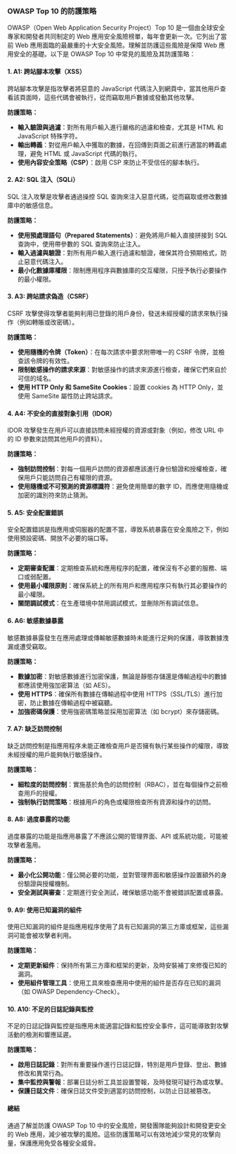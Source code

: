 ### **OWASP Top 10 的防護策略**

OWASP（Open Web Application Security Project）Top 10 是一個由全球安全專家和開發者共同制定的 Web 應用安全風險榜單，每年會更新一次。它列出了當前 Web 應用面臨的最嚴重的十大安全風險。理解並防護這些風險是保障 Web 應用安全的基礎。以下是 OWASP Top 10 中常見的風險及其防護策略：

#### **1. A1: 跨站腳本攻擊（XSS）**
跨站腳本攻擊是指攻擊者將惡意的 JavaScript 代碼注入到網頁中，當其他用戶查看該頁面時，這些代碼會被執行，從而竊取用戶數據或發動其他攻擊。

**防護策略：**
- **輸入驗證與過濾**：對所有用戶輸入進行嚴格的過濾和檢查，尤其是 HTML 和 JavaScript 特殊字符。
- **輸出轉義**：對從用戶輸入中獲取的數據，在回傳到頁面之前進行適當的轉義處理，避免 HTML 或 JavaScript 代碼的執行。
- **使用內容安全策略（CSP）**：啟用 CSP 來防止不受信任的腳本執行。

#### **2. A2: SQL 注入（SQLi）**
SQL 注入攻擊是攻擊者通過操控 SQL 查詢來注入惡意代碼，從而竊取或修改數據庫中的敏感信息。

**防護策略：**
- **使用預處理語句（Prepared Statements）**：避免將用戶輸入直接拼接到 SQL 查詢中，使用帶參數的 SQL 查詢來防止注入。
- **輸入過濾與驗證**：對所有用戶輸入進行過濾和驗證，確保其符合預期格式，防止惡意代碼注入。
- **最小化數據庫權限**：限制應用程序與數據庫的交互權限，只授予執行必要操作的最小權限。

#### **3. A3: 跨站請求偽造（CSRF）**
CSRF 攻擊使得攻擊者能夠利用已登錄的用戶身份，發送未經授權的請求來執行操作（例如轉賬或改密碼）。

**防護策略：**
- **使用隨機的令牌（Token）**：在每次請求中要求附帶唯一的 CSRF 令牌，並檢查該令牌的有效性。
- **限制敏感操作的請求來源**：對敏感操作的請求來源進行檢查，確保它們來自於可信的域名。
- **使用 HTTP Only 和 SameSite Cookies**：設置 cookies 為 HTTP Only，並使用 SameSite 屬性防止跨站請求。

#### **4. A4: 不安全的直接對象引用（IDOR）**
IDOR 攻擊發生在用戶可以直接訪問未經授權的資源或對象（例如，修改 URL 中的 ID 參數來訪問其他用戶的資料）。

**防護策略：**
- **強制訪問控制**：對每一個用戶訪問的資源都應該進行身份驗證和授權檢查，確保用戶只能訪問自己有權限的資源。
- **使用隨機或不可預測的資源標識符**：避免使用簡單的數字 ID，而應使用隨機或加密的識別符來防止猜測。

#### **5. A5: 安全配置錯誤**
安全配置錯誤是指應用或伺服器的配置不當，導致系統暴露在安全風險之下，例如使用預設密碼、開放不必要的端口等。

**防護策略：**
- **定期審查配置**：定期檢查系統和應用程序的配置，確保沒有不必要的服務、端口或弱配置。
- **使用最小權限原則**：確保系統上的所有用戶和應用程序只有執行其必要操作的最小權限。
- **關閉調試模式**：在生產環境中禁用調試模式，並刪除所有調試信息。

#### **6. A6: 敏感數據暴露**
敏感數據暴露發生在應用處理或傳輸敏感數據時未能進行足夠的保護，導致數據洩漏或遭受竊取。

**防護策略：**
- **數據加密**：對敏感數據進行加密保護，無論是靜態存儲還是傳輸過程中的數據都應該使用強加密算法（如 AES）。
- **使用 HTTPS**：確保所有數據在傳輸過程中使用 HTTPS（SSL/TLS）進行加密，防止數據在傳輸過程中被竊聽。
- **加強密碼保護**：使用強密碼策略並採用加密算法（如 bcrypt）來存儲密碼。

#### **7. A7: 缺乏訪問控制**
缺乏訪問控制是指應用程序未能正確檢查用戶是否擁有執行某些操作的權限，導致未經授權的用戶能夠執行敏感操作。

**防護策略：**
- **細粒度的訪問控制**：實施基於角色的訪問控制（RBAC），並在每個操作之前檢查用戶的授權。
- **強制執行訪問策略**：根據用戶的角色或權限檢查所有資源和操作的訪問。

#### **8. A8: 過度暴露的功能**
過度暴露的功能是指應用暴露了不應該公開的管理界面、API 或系統功能，可能被攻擊者濫用。

**防護策略：**
- **最小化公開功能**：僅公開必要的功能，並對管理界面和敏感操作設置額外的身份驗證與授權機制。
- **安全測試與審查**：定期進行安全測試，確保敏感功能不會被錯誤配置或暴露。

#### **9. A9: 使用已知漏洞的組件**
使用已知漏洞的組件是指應用程序使用了具有已知漏洞的第三方庫或框架，這些漏洞可能會被攻擊者利用。

**防護策略：**
- **定期更新組件**：保持所有第三方庫和框架的更新，及時安裝補丁來修復已知的漏洞。
- **使用組件管理工具**：使用工具來檢查應用中使用的組件是否存在已知的漏洞（如 OWASP Dependency-Check）。

#### **10. A10: 不足的日誌記錄與監控**
不足的日誌記錄與監控是指應用未能適當記錄和監控安全事件，這可能導致對攻擊活動的檢測和響應延遲。

**防護策略：**
- **啟用日誌記錄**：對所有重要操作進行日誌記錄，特別是用戶登錄、登出、數據修改和異常行為。
- **集中監控與警報**：部署日誌分析工具並設置警報，及時發現可疑行為或攻擊。
- **保護日誌文件**：確保日誌文件受到適當的訪問控制，以防止日誌被篡改。

#### **總結**

通過了解並防護 OWASP Top 10 中的安全風險，開發團隊能夠設計和開發更安全的 Web 應用，減少被攻擊的風險。這些防護策略可以有效地減少常見的攻擊向量，保護應用免受各種安全威脅。